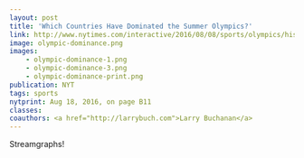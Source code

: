 ```yaml
---
layout: post
title: 'Which Countries Have Dominated the Summer Olympics?'
link: http://www.nytimes.com/interactive/2016/08/08/sports/olympics/history-olympic-dominance-charts.html
image: olympic-dominance.png
images:
    - olympic-dominance-1.png
    - olympic-dominance-3.png
    - olympic-dominance-print.png
publication: NYT
tags: sports
nytprint: Aug 18, 2016, on page B11
classes:
coauthors: <a href="http://larrybuch.com">Larry Buchanan</a>
---
```


Streamgraphs!
